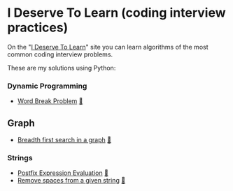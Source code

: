 # I Deserve To Learn (coding interview practices)

On the "[I Deserve To Learn](http://www.ideserve.co.in/)" site 
you can learn algorithms of the most common coding interview problems. 

These are my solutions using Python:


### Dynamic Programming

- [Word Break Problem](dynamic_programming/word_break_problem.py) [:link:](http://www.ideserve.co.in/learn/word-break-problem)


## Graph

- [Breadth first search in a graph](graph/breadth_first_search_in_graph.py) [:link:](http://www.ideserve.co.in/learn/breadth-first-search-in-graph)


### Strings

- [Postfix Expression Evaluation](strings/postfix_expression_evaluation.py) [:link:](http://www.ideserve.co.in/learn/postfix-expression-evaluation)
- [Remove spaces from a given string](strings/remove_spaces_from_string.py) [:link:](http://www.ideserve.co.in/learn/remove-spaces-from-string)
